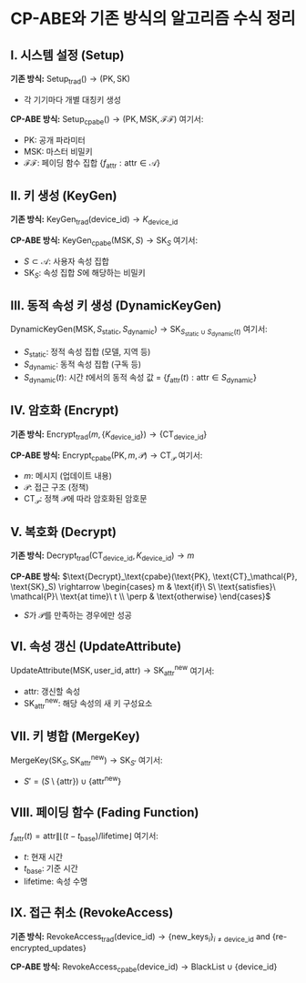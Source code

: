 # CP-ABE와 기존 방식의 알고리즘 수식 정리

## I. 시스템 설정 (Setup)

**기존 방식:**
$\text{Setup}_\text{trad}() \rightarrow (\text{PK}, \text{SK})$
- 각 기기마다 개별 대칭키 생성

**CP-ABE 방식:**
$\text{Setup}_\text{cpabe}() \rightarrow (\text{PK}, \text{MSK}, \mathcal{FF})$
여기서:
- PK: 공개 파라미터
- MSK: 마스터 비밀키
- $\mathcal{FF}$: 페이딩 함수 집합 $\{f_\text{attr}: \text{attr} \in \mathcal{A}\}$

## II. 키 생성 (KeyGen)

**기존 방식:**
$\text{KeyGen}_\text{trad}(\text{device\_id}) \rightarrow K_\text{device\_id}$

**CP-ABE 방식:**
$\text{KeyGen}_\text{cpabe}(\text{MSK}, S) \rightarrow \text{SK}_S$
여기서:
- $S \subset \mathcal{A}$: 사용자 속성 집합
- $\text{SK}_S$: 속성 집합 $S$에 해당하는 비밀키

## III. 동적 속성 키 생성 (DynamicKeyGen)

$\text{DynamicKeyGen}(\text{MSK}, S_\text{static}, S_\text{dynamic}) \rightarrow \text{SK}_{S_\text{static} \cup S_\text{dynamic}(t)}$
여기서:
- $S_\text{static}$: 정적 속성 집합 (모델, 지역 등)
- $S_\text{dynamic}$: 동적 속성 집합 (구독 등)
- $S_\text{dynamic}(t)$: 시간 $t$에서의 동적 속성 값 = $\{f_\text{attr}(t) : \text{attr} \in S_\text{dynamic}\}$

## IV. 암호화 (Encrypt)

**기존 방식:**
$\text{Encrypt}_\text{trad}(m, \{K_\text{device\_id}\}) \rightarrow \{\text{CT}_\text{device\_id}\}$

**CP-ABE 방식:**
$\text{Encrypt}_\text{cpabe}(\text{PK}, m, \mathcal{P}) \rightarrow \text{CT}_\mathcal{P}$
여기서:
- $m$: 메시지 (업데이트 내용)
- $\mathcal{P}$: 접근 구조 (정책)
- $\text{CT}_\mathcal{P}$: 정책 $\mathcal{P}$에 따라 암호화된 암호문

## V. 복호화 (Decrypt)

**기존 방식:**
$\text{Decrypt}_\text{trad}(\text{CT}_\text{device\_id}, K_\text{device\_id}) \rightarrow m$

**CP-ABE 방식:**
$\text{Decrypt}_\text{cpabe}(\text{PK}, \text{CT}_\mathcal{P}, \text{SK}_S) \rightarrow 
\begin{cases}
m & \text{if}\ S\ \text{satisfies}\ \mathcal{P}\ \text{at time}\ t \\
\perp & \text{otherwise}
\end{cases}$

- $S$가 $\mathcal{P}$를 만족하는 경우에만 성공

## VI. 속성 갱신 (UpdateAttribute)

$\text{UpdateAttribute}(\text{MSK}, \text{user\_id}, \text{attr}) \rightarrow \text{SK}_\text{attr}^\text{new}$
여기서:
- $\text{attr}$: 갱신할 속성
- $\text{SK}_\text{attr}^\text{new}$: 해당 속성의 새 키 구성요소

## VII. 키 병합 (MergeKey)

$\text{MergeKey}(\text{SK}_S, \text{SK}_\text{attr}^\text{new}) \rightarrow \text{SK}_{S'}$
여기서:
- $S' = (S \setminus \{\text{attr}\}) \cup \{\text{attr}^\text{new}\}$

## VIII. 페이딩 함수 (Fading Function)

$f_\text{attr}(t) = \text{attr} \| \lfloor (t - t_\text{base}) / \text{lifetime} \rfloor$
여기서:
- $t$: 현재 시간
- $t_\text{base}$: 기준 시간
- $\text{lifetime}$: 속성 수명

## IX. 접근 취소 (RevokeAccess)

**기존 방식:**
$\text{RevokeAccess}_\text{trad}(\text{device\_id}) \rightarrow \{\text{new\_keys}_i\}_{i \neq \text{device\_id}} \text{ and } \{\text{re-encrypted\_updates}\}$

**CP-ABE 방식:**
$\text{RevokeAccess}_\text{cpabe}(\text{device\_id}) \rightarrow \text{BlackList} \cup \{\text{device\_id}\}$
